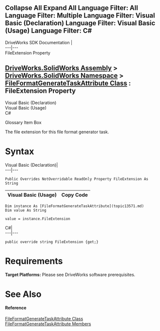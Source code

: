 Collapse All Expand All Language Filter: All  Language Filter: Multiple  Language Filter: Visual Basic (Declaration) Language Filter: Visual Basic (Usage) Language Filter: C#  
---  
DriveWorks SDK Documentation  |   
---|---  
FileExtension Property   
  
[DriveWorks.SolidWorks Assembly](topic13342.md) > [DriveWorks.SolidWorks Namespace](topic13345.md) > [FileFormatGenerateTaskAttribute Class](topic13571.md) : FileExtension Property  
---  
  
Visual Basic (Declaration)    
Visual Basic (Usage)    
C# 

Glossary Item Box

The file extension for this file format generator task. 

# Syntax

Visual Basic (Declaration)|   
---|---  
      
    
    Public Overrides NotOverridable ReadOnly Property FileExtension As String  
  
Visual Basic (Usage)| Copy Code  
---|---  
      
    
    Dim instance As [FileFormatGenerateTaskAttribute](topic13571.md)
    Dim value As String
     
    value = instance.FileExtension  
  
C#|   
---|---  
      
    
    public override string FileExtension {get;}  
  
# Requirements

**Target Platforms:** Please see DriveWorks software prerequisites.

# See Also

#### Reference

[FileFormatGenerateTaskAttribute Class](topic13571.md)   
[FileFormatGenerateTaskAttribute Members](topic13572.md)


